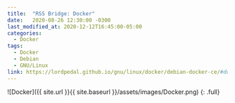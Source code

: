 ```yaml
---
title:  "RSS Bridge: Docker"
date:   2020-08-26 12:30:00 -0300
last_modified_at: 2020-12-12T16:45:00-05:00
categories:
  - Docker
tags:
  - Docker
  - Debian
  - GNU/Linux
link: https://lordpedal.github.io/gnu/linux/docker/debian-docker-ce/#docker-rss-bridge
---
```


![Docker]({{ site.url }}{{ site.baseurl }}/assets/images/Docker.png)
{: .full}
